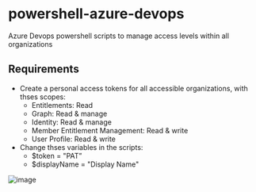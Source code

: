 # powershell-azure-devops

Azure Devops powershell scripts to manage access levels within all organizations

## Requirements
- Create a personal access tokens for all accessible organizations, with thses scopes:
  - Entitlements: Read
  - Graph: Read & manage
  - Identity: Read & manage
  - Member Entitlement Management: Read & write
  - User Profile: Read & write
- Change thses variables in the scripts: 
  - $token = "PAT” 
  - $displayName = "Display Name"

![image](https://user-images.githubusercontent.com/88986177/234857318-c82a6e44-4f30-4850-9d7c-f0e01fe740f9.png)
